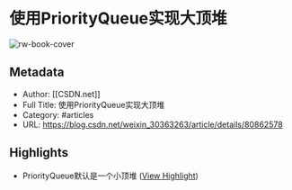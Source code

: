 # 使用PriorityQueue实现大顶堆

![rw-book-cover](https://readwise-assets.s3.amazonaws.com/static/images/article1.be68295a7e40.png)

## Metadata
- Author: [[CSDN.net]]
- Full Title: 使用PriorityQueue实现大顶堆
- Category: #articles
- URL: https://blog.csdn.net/weixin_30363263/article/details/80862578

## Highlights
- PriorityQueue默认是一个小顶堆 ([View Highlight](https://read.readwise.io/read/01h65qvx16j1qp9g2zt1gz3rt0))
